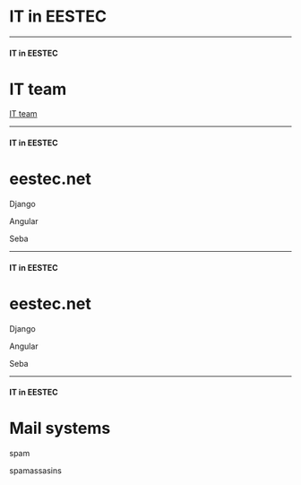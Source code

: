 # IT in EESTEC
<!-- .slide: data-background-image="https://s-media-cache-ak0.pinimg.com/originals/2f/ae/e1/2faee1afb1444950f14b8feea47620ff.jpg" -->

---

#### IT in EESTEC
# IT team

<!-- .slide: data-background-image="http://wrzuc.se/images/58c3f03d3743c.jpg" -->

[IT team](https://eestec.net/teams/it-team/)

---

#### IT in EESTEC
# eestec.net

Django

Angular

Seba

---

#### IT in EESTEC
# eestec.net

Django

Angular

Seba

---

#### IT in EESTEC
# Mail systems

spam

spamassasins
